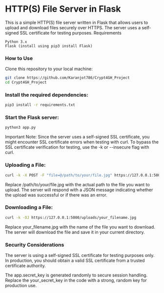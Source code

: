 # HTTP(S) File Server in Flask

This is a simple HTTP(S) file server written in Flask that allows users to upload and download files securely over HTTPS. The server uses a self-signed SSL certificate for testing purposes.
Requirements

    Python 3.x
    Flask (install using pip3 install Flask)

### How to Use

Clone this repository to your local machine:

```bash
git clone https://github.com/Karanjot786/Crypt4GH_Project
cd Crypt4GH_Project
```

### Install the required dependencies:

```bash
pip3 install -r requirements.txt
```

### Start the Flask server:

```bash
python3 app.py
```

Important Note: Since the server uses a self-signed SSL certificate, you might encounter SSL certificate errors when testing with curl. To bypass the SSL certificate verification for testing, use the -k or --insecure flag with curl.

### Uploading a File:

```bash
curl -k -X POST -F "file=@/path/to/your/file.jpg" https://127.0.0.1:5000/upload
```

Replace /path/to/your/file.jpg with the actual path to the file you want to upload. The server will respond with a JSON message indicating whether the upload was successful or if there was an error.

### Downloading a File:

```bash
curl -k -OJ https://127.0.0.1:5000/uploads/your_filename.jpg
```

Replace your_filename.jpg with the name of the file you want to download. The server will download the file and save it in your current directory.

### Security Considerations

The server is using a self-signed SSL certificate for testing purposes only. In production, you should obtain a valid SSL certificate from a trusted certificate authority.

The app.secret_key is generated randomly to secure session handling. Replace the your_secret_key in the code with a strong, random key for production use.